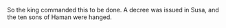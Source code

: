 So the king commanded this to be done. A decree was issued in Susa, and the ten sons of Haman were hanged.
